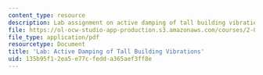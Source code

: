 ```yaml
---
content_type: resource
description: Lab assignment on active damping of tall building vibrations.
file: https://ol-ocw-studio-app-production.s3.amazonaws.com/courses/2-004-dynamics-and-control-ii-spring-2008/135b95f12ea5e77cfedda365aef3ff8e_project1.pdf
file_type: application/pdf
resourcetype: Document
title: 'Lab: Active Damping of Tall Building Vibrations'
uid: 135b95f1-2ea5-e77c-fedd-a365aef3ff8e
---
```

